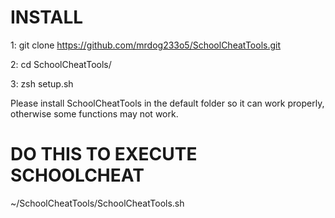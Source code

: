 INSTALL
=
1: git clone https://github.com/mrdog233o5/SchoolCheatTools.git

2: cd SchoolCheatTools/

3: zsh setup.sh

Please install SchoolCheatTools in the default folder so it can work properly, otherwise some functions may not work.

DO THIS TO EXECUTE SCHOOLCHEAT
=

~/SchoolCheatTools/SchoolCheatTools.sh
